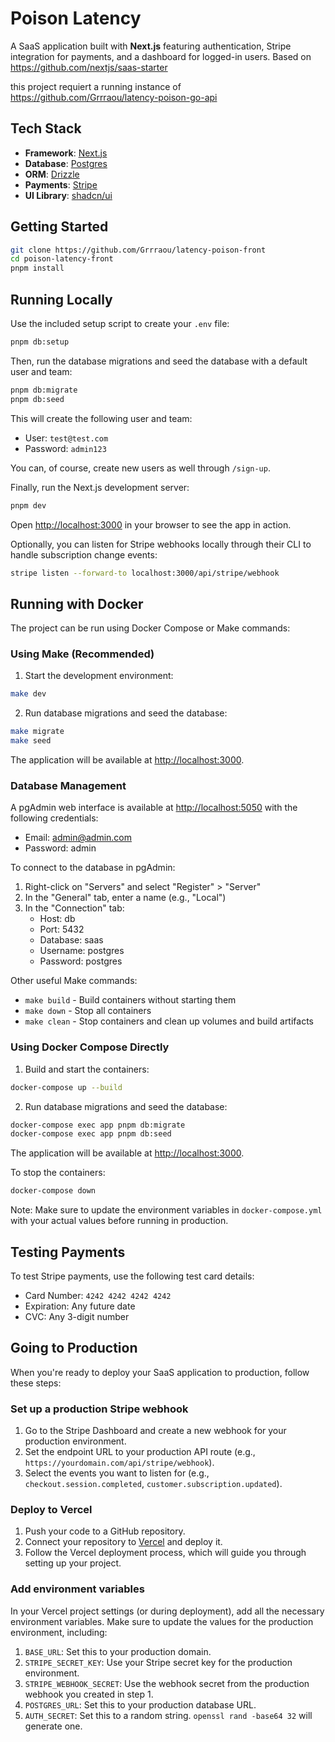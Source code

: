 # Poison Latency

A SaaS application built with **Next.js** featuring authentication, Stripe integration for payments, and a dashboard for logged-in users.
Based on https://github.com/nextjs/saas-starter

this project requiert a running instance of https://github.com/Grrraou/latency-poison-go-api

## Tech Stack

- **Framework**: [Next.js](https://nextjs.org/)
- **Database**: [Postgres](https://www.postgresql.org/)
- **ORM**: [Drizzle](https://orm.drizzle.team/)
- **Payments**: [Stripe](https://stripe.com/)
- **UI Library**: [shadcn/ui](https://ui.shadcn.com/)

## Getting Started

```bash
git clone https://github.com/Grrraou/latency-poison-front
cd poison-latency-front
pnpm install
```

## Running Locally

Use the included setup script to create your `.env` file:

```bash
pnpm db:setup
```

Then, run the database migrations and seed the database with a default user and team:

```bash
pnpm db:migrate
pnpm db:seed
```

This will create the following user and team:

- User: `test@test.com`
- Password: `admin123`

You can, of course, create new users as well through `/sign-up`.

Finally, run the Next.js development server:

```bash
pnpm dev
```

Open [http://localhost:3000](http://localhost:3000) in your browser to see the app in action.

Optionally, you can listen for Stripe webhooks locally through their CLI to handle subscription change events:

```bash
stripe listen --forward-to localhost:3000/api/stripe/webhook
```

## Running with Docker

The project can be run using Docker Compose or Make commands:

### Using Make (Recommended)

1. Start the development environment:
```bash
make dev
```

2. Run database migrations and seed the database:
```bash
make migrate
make seed
```

The application will be available at [http://localhost:3000](http://localhost:3000).

### Database Management

A pgAdmin web interface is available at [http://localhost:5050](http://localhost:5050) with the following credentials:
- Email: admin@admin.com
- Password: admin

To connect to the database in pgAdmin:
1. Right-click on "Servers" and select "Register" > "Server"
2. In the "General" tab, enter a name (e.g., "Local")
3. In the "Connection" tab:
   - Host: db
   - Port: 5432
   - Database: saas
   - Username: postgres
   - Password: postgres

Other useful Make commands:
- `make build` - Build containers without starting them
- `make down` - Stop all containers
- `make clean` - Stop containers and clean up volumes and build artifacts

### Using Docker Compose Directly

1. Build and start the containers:
```bash
docker-compose up --build
```

2. Run database migrations and seed the database:
```bash
docker-compose exec app pnpm db:migrate
docker-compose exec app pnpm db:seed
```

The application will be available at [http://localhost:3000](http://localhost:3000).

To stop the containers:
```bash
docker-compose down
```

Note: Make sure to update the environment variables in `docker-compose.yml` with your actual values before running in production.

## Testing Payments

To test Stripe payments, use the following test card details:

- Card Number: `4242 4242 4242 4242`
- Expiration: Any future date
- CVC: Any 3-digit number

## Going to Production

When you're ready to deploy your SaaS application to production, follow these steps:

### Set up a production Stripe webhook

1. Go to the Stripe Dashboard and create a new webhook for your production environment.
2. Set the endpoint URL to your production API route (e.g., `https://yourdomain.com/api/stripe/webhook`).
3. Select the events you want to listen for (e.g., `checkout.session.completed`, `customer.subscription.updated`).

### Deploy to Vercel

1. Push your code to a GitHub repository.
2. Connect your repository to [Vercel](https://vercel.com/) and deploy it.
3. Follow the Vercel deployment process, which will guide you through setting up your project.

### Add environment variables

In your Vercel project settings (or during deployment), add all the necessary environment variables. Make sure to update the values for the production environment, including:

1. `BASE_URL`: Set this to your production domain.
2. `STRIPE_SECRET_KEY`: Use your Stripe secret key for the production environment.
3. `STRIPE_WEBHOOK_SECRET`: Use the webhook secret from the production webhook you created in step 1.
4. `POSTGRES_URL`: Set this to your production database URL.
5. `AUTH_SECRET`: Set this to a random string. `openssl rand -base64 32` will generate one.

